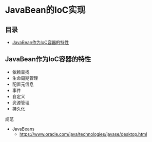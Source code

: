 # JavaBean的IoC实现

## 目录

- [JavaBean作为IoC容器的特性](#JavaBean作为IoC容器的特性)

## JavaBean作为IoC容器的特性

- 依赖查找
- 生命周期管理
- 配置元信息
- 事件
- 自定义
- 资源管理
- 持久化

规范

- JavaBeans
  - https://www.oracle.com/java/technologies/javase/desktop.html

